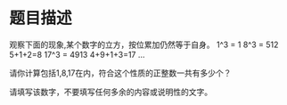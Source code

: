# 题目描述
观察下面的现象,某个数字的立方，按位累加仍然等于自身。
1^3 = 1
8^3 = 512 5+1+2=8
17^3 = 4913 4+9+1+3=17
…

请你计算包括1,8,17在内，符合这个性质的正整数一共有多少个？

请填写该数字，不要填写任何多余的内容或说明性的文字。
